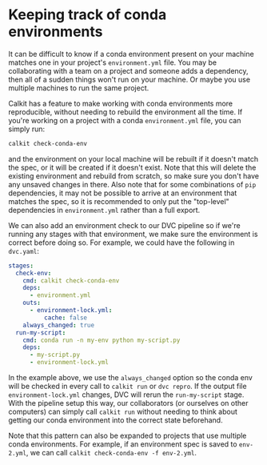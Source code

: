 # Keeping track of conda environments

It can be difficult to know if a conda environment present on your machine
matches one in your project's `environment.yml` file.
You may be collaborating with a team on a project and someone adds a
dependency, then all of a sudden things won't run on your
machine.
Or maybe you use multiple machines to run the same project.

Calkit has a feature to make working with conda environments more
reproducible,
without needing to rebuild the environment all the time.
If you're working on a project with a conda `environment.yml` file,
you can simply run:

```sh
calkit check-conda-env
```

and the environment on your local machine will be rebuilt if it doesn't
match the spec,
or it will be created if it doesn't exist.
Note that this will delete the existing environment and rebuild from scratch,
so make sure you don't have any unsaved changes in there.
Also note that for some combinations of `pip` dependencies,
it may not be possible to arrive at an environment that matches the spec,
so it is recommended to only put the "top-level" dependencies in
`environment.yml` rather than a full export.

We can also add an environment check to our DVC pipeline
so if we're running any stages with that environment, we make sure
the environment is correct before doing so.
For example, we could have the following in `dvc.yaml`:

```yaml
stages:
  check-env:
    cmd: calkit check-conda-env
    deps:
      - environment.yml
    outs:
      - environment-lock.yml:
          cache: false
    always_changed: true
  run-my-script:
    cmd: conda run -n my-env python my-script.py
    deps:
      - my-script.py
      - environment-lock.yml
```

In the example above, we use the `always_changed` option so the conda env
will be checked in every call to `calkit run` or `dvc repro`.
If the output file `environment-lock.yml` changes,
DVC will rerun the `run-my-script` stage.
With the pipeline setup this way,
our collaborators (or ourselves on other computers)
can simply call `calkit run` without needing to think about
getting our conda environment into the correct state beforehand.

Note that this pattern can also be expanded to projects that use multiple
conda environments.
For example, if an environment spec is saved to `env-2.yml`,
we can call `calkit check-conda-env -f env-2.yml`.
